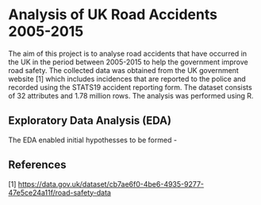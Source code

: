 # Analysis of UK Road Accidents 2005-2015

The aim of this project is to analyse road accidents that have occurred in the UK in the period between 2005-2015 to help the government improve road safety. The collected data
was obtained from the UK government website [1] which includes incidences that are reported to the police and recorded using the STATS19 accident reporting form. The dataset consists of 32 attributes and 1.78 million rows. The analysis was performed using R.

## Exploratory Data Analysis (EDA)
The EDA enabled initial hypothesses to be formed - 
 
















## References
[1] https://data.gov.uk/dataset/cb7ae6f0-4be6-4935-9277-47e5ce24a11f/road-safety-data
